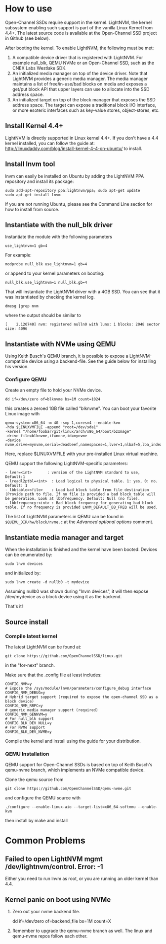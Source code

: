 # How to use

Open-Channel SSDs require support in the kernel. LightNVM, the kernel subsystem
enabling such support is part of the vanilla Linux Kernel from 4.4+. The latest source code is available at the Open-Channel SSD project in Github (see below).

After booting the kernel. To enable LightNVM, the following must be met:

1. A compatible device driver that is registered with LightNVM. For example
null_blk, QEMU NVMe or an Open-Channel SSD, such as the CNEX Labs Westlake SDK.
2. An initialized media manager on top of the device driver. Note that LightNVM
provides a generic media manager. The media manager maintains a list of
free/in-use/bad blocks on media and exposes a get/put block API that upper
layers can use to allocate into the SSD address space.
3. An initialized target on top of the block manager that exposes the SSD address
space. The target can expose a traditional block I/O interface, or more esoteric
interfaces such as key-value stores, object-stores, etc.

## Install Kernel 4.4+

LightNVM is directly supported in Linux kernel 4.4+. If you don't have a 4.4 kernel installed, you can follow the guide at: http://linuxdaddy.com/blog/install-kernel-4-4-on-ubuntu/ to install.

## Install lnvm tool

lnvm can easily be installed on Ubuntu by adding the LightNVM PPA repository and install its package:

    sudo add-apt-repository ppa:lightnvm/ppa; sudo apt-get update
    sudo apt-get install lnvm
    
If you are not running Ubuntu, please see the Command Line section for how to install from source.

## Instantiate with the null_blk driver

Instantiate the module with the following parameters

`use_lightnvm=1 gb=4`

For example:

`modprobe null_blk use_lightnvm=1 gb=4`

or append to your kernel parameters on booting:

`null_blk.use_lightnvm=1 null_blk.gb=4`

That will instantiate the LightNVM driver with a 4GB SSD. You can see that it
was instantiated by checking the kernel log.

`dmesg |grep nvm`

where the output should be similar to

    [    2.120740] nvm: registered nulln0 with luns: 1 blocks: 2048 sector size: 4096

## Instantiate with NVMe using QEMU

Using Keith Busch's QEMU branch, it is possible to expose a LightNVM-compatible device using a backend-file. See the guide below for installing his version.

### Configure QEMU

Create an empty file to hold your NVMe device.

    dd if=/dev/zero of=blknvme bs=1M count=1024

this creates a zeroed 1GB file called "blknvme". You can boot your favorite
Linux image with

    qemu-system-x86_64 -m 4G -smp 1,cores=4 --enable-kvm
    -hda $LINUXVMFILE -append "root=/dev/sda1"
    -kernel "/home/foobar/git/linux/arch/x86_64/boot/bzImage"
    -drive file=blknvme,if=none,id=mynvme
    -device nvme,drive=mynvme,serial=deadbeef,namespaces=1,lver=1,nlbaf=5,lba_index=3,mdts=10

Here, replace $LINUXVMFILE with your pre-installed Linux virtual machine.

QEMU support the following LightNVM-specific parameters:

    - lver=<int>       : version of the LightNVM standard to use, Default:1
    - lreadl2ptbl=<int>  : Load logical to physical table. 1: yes, 0: no. Default: 1
    - lbbtable=<file>    : Load bad block table from file destination (Provide path to file. If no file is provided a bad block table will be generation. Look at lbbfrequency. Default: Null (no file).
    - lbbfrequency:<int> : Bad block frequency for generating bad block table. If no frequency is provided LNVM_DEFAULT_BB_FREQ will be used.

The list of LightNVM parameters in QEMU can be found in `$QUEMU_DIR/hw/block/nvme.c` at the _Advanced optional options_ comment.

## Instantiate media manager and target

When the installation is finished and the kernel have been booted. Devices can be enumerated by:

    sudo lnvm devices
   
and initialized by:

    sudo lnvm create -d nullb0 -t mydevice
    
Assuming nullb0 was shown during "lnvm devices", it will then expose /dev/mydevice as a block device using it as the backend. 

That's it! 

## Source install

### Compile latest kernel

The latest LightNVM can be found at:

   `git clone https://github.com/OpenChannelSSD/linux.git`

in the "for-next" branch.

Make sure that the .config file at least includes:

    CONFIG_NVM=y
    # Expose the /sys/module/lnvm/parameters/configure_debug interface
    CONFIG_NVM_DEBUG=y
    # Hybrid target support (required to expose the open-channel SSD as a block device)
    CONFIG_NVM_RRPC=y
    # generic media manager support (required)
    CONFIG_NVM_GENNVM=y
    # For null_blk support
    CONFIG_BLK_DEV_NULL=y
    # For NVMe support
    CONFIG_BLK_DEV_NVME=y

Compile the kernel and install using the guide for your distribution.

### QEMU Installation

QEMU support for Open-Channel SSDs is based on top of Keith Busch's qemu-nvme
branch, which implements an NVMe compatible device.

Clone the qemu source from

    git clone https://github.com/OpenChannelSSD/qemu-nvme.git

and configure the QEMU source with

    ./configure --enable-linux-aio --target-list=x86_64-softmmu --enable-kvm

then install by
	make and install

# Common Problems

## Failed to open LightNVM mgmt /dev/lightnvm/control. Error: -1

Either you need to run lnvm as root, or you are running an older kernel than 4.4.

## Kernel panic on boot using NVMe

 1. Zero out your nvme backend file.

    dd if=/dev/zero of=backend_file bs=1M count=X

 2. Remember to upgrade the qemu-nvme branch as well. The linux and qemu-nvme
 repos follow each other.

